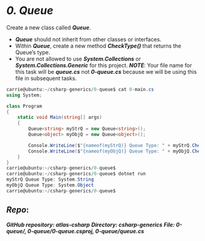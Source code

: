 # ***0. Queue***

Create a new class called ***Queue<T>***.

- ***Queue<T>*** should not inherit from other classes or interfaces.
- Within ***Queue<T>***, create a new method ***CheckType()*** that returns the Queue’s type.
- You are not allowed to use ***System.Collections*** or ***System.Collections.Generic*** for this project.
***NOTE***: Your file name for this task will be ***queue.cs*** not ***0-queue.cs*** because we will be using this file in subsequent tasks.
```csharp
carrie@ubuntu:~/csharp-generics/0-queue$ cat 0-main.cs
using System;

class Program
{
    static void Main(string[] args)
    {
        Queue<string> myStrQ = new Queue<string>();
        Queue<object> myObjQ = new Queue<object>();

        Console.WriteLine($"{nameof(myStrQ)} Queue Type: " + myStrQ.CheckType());
        Console.WriteLine($"{nameof(myObjQ)} Queue Type: " + myObjQ.CheckType());
    }
}
carrie@ubuntu:~/csharp-generics/0-queue$
carrie@ubuntu:~/csharp-generics/0-queue$ dotnet run
myStrQ Queue Type: System.String
myObjQ Queue Type: System.Object
carrie@ubuntu:~/csharp-generics/0-queue$
```
## ***Repo***:

***GitHub repository: atlas-csharp***
***Directory: csharp-generics***
***File: 0-queue/, 0-queue/0-queue.csproj, 0-queue/queue.cs***